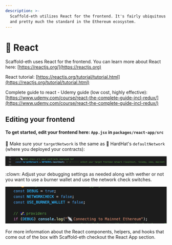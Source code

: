 ```yaml
---
description: >-
  Scaffold-eth utilizes React for the frontend. It's fairly ubiquitous in web2
  and pretty much the standard in the Ethereum ecosystem.
---
```


# 🧰 React

Scaffold-eth uses React for the frontend. You can learn more about React here: [https://reactjs.org/](https://reactjs.org)

React tutorial: [https://reactjs.org/tutorial/tutorial.html](https://reactjs.org/tutorial/tutorial.html)

Complete guide to react - Udemy guide (low cost, highly effective): [https://www.udemy.com/course/react-the-complete-guide-incl-redux/](https://www.udemy.com/course/react-the-complete-guide-incl-redux/)

## Editing your frontend

#### To get started, edit your frontend here: `App.jsx` in `packages/react-app/src`

:satellite: Make sure your `targetNetwork` is the same as :construction_worker: HardHat's `defaultNetwork` (where you deployed your contracts):

![Set your targetNetwork](../../.gitbook/assets/screen-shot-2021-09-29-at-2.11.46-pm.png)

:clown: Adjust your debugging settings as needed along with wether or not you want to use a burner wallet and use the network check switches.

![](../../.gitbook/assets/screen-shot-2021-09-29-at-2.07.36-pm.png)

For more information about the React components, helpers, and hooks that come out of the box with Scaffold-eth checkout the React App section. 
